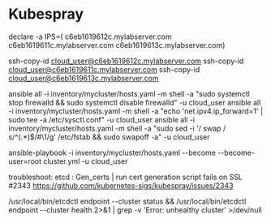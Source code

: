 # Kubespray

declare -a IPS=( c6eb1619612c.mylabserver.com c6eb1619611c.mylabserver.com c6eb1619613c.mylabserver.com)

ssh-copy-id cloud_user@c6eb1619612c.mylabserver.com
ssh-copy-id cloud_user@c6eb1619611c.mylabserver.com
ssh-copy-id cloud_user@c6eb1619613c.mylabserver.com



ansible all -i inventory/mycluster/hosts.yaml -m shell -a "sudo systemctl stop firewalld && sudo systemctl disable firewalld" -u cloud_user
ansible all -i inventory/mycluster/hosts.yaml -m shell -a "echo 'net.ipv4.ip_forward=1' | sudo tee -a /etc/sysctl.conf" -u cloud_user
ansible all -i inventory/mycluster/hosts.yaml -m shell -a "sudo sed -i '/ swap / s/^\(.*\)$/#\1/g' /etc/fstab && sudo swapoff -a" -u cloud_user

ansible-playbook -i inventory/mycluster/hosts.yaml --become --become-user=root cluster.yml -u cloud_user


troubleshoot:
etcd : Gen_certs | run cert generation script fails on SSL #2343
https://github.com/kubernetes-sigs/kubespray/issues/2343

/usr/local/bin/etcdctl endpoint --cluster status && /usr/local/bin/etcdctl endpoint --cluster health 2>&1 | grep -v 'Error: unhealthy cluster' >/dev/null
